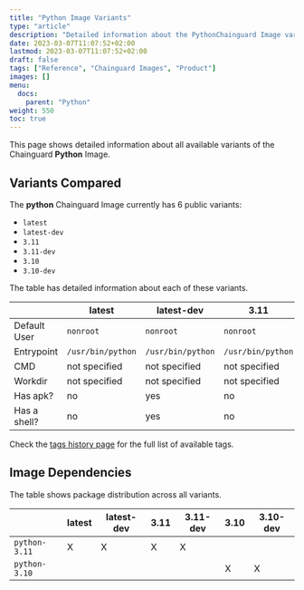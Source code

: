 ```yaml
---
title: "Python Image Variants"
type: "article"
description: "Detailed information about the PythonChainguard Image variants"
date: 2023-03-07T11:07:52+02:00
lastmod: 2023-03-07T11:07:52+02:00
draft: false
tags: ["Reference", "Chainguard Images", "Product"]
images: []
menu:
  docs:
    parent: "Python"
weight: 550
toc: true
---
```


This page shows detailed information about all available variants of the Chainguard **Python** Image.

## Variants Compared
The **python** Chainguard Image currently has 6 public variants: 

- `latest`
- `latest-dev`
- `3.11`
- `3.11-dev`
- `3.10`
- `3.10-dev`

The table has detailed information about each of these variants.

|              | latest            | latest-dev        | 3.11              | 3.11-dev          | 3.10              | 3.10-dev          |
|--------------|-------------------|-------------------|-------------------|-------------------|-------------------|-------------------|
| Default User | `nonroot`         | `nonroot`         | `nonroot`         | `nonroot`         | `nonroot`         | `nonroot`         |
| Entrypoint   | `/usr/bin/python` | `/usr/bin/python` | `/usr/bin/python` | `/usr/bin/python` | `/usr/bin/python` | `/usr/bin/python` |
| CMD          | not specified     | not specified     | not specified     | not specified     | not specified     | not specified     |
| Workdir      | not specified     | not specified     | not specified     | not specified     | not specified     | not specified     |
| Has apk?     | no                | yes               | no                | yes               | no                | yes               |
| Has a shell? | no                | yes               | no                | yes               | no                | yes               |

Check the [tags history page](/chainguard/chainguard-images/reference/python/tags_history/) for the full list of available tags.
## Image Dependencies
The table shows package distribution across all variants.

|               | latest | latest-dev | 3.11 | 3.11-dev | 3.10 | 3.10-dev |
|---------------|--------|------------|------|----------|------|----------|
| `python-3.11` | X      | X          | X    | X        |      |          |
| `python-3.10` |        |            |      |          | X    | X        |
